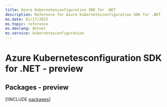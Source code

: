 ```yaml
---
title: Azure Kubernetesconfiguration SDK for .NET
description: Reference for Azure Kubernetesconfiguration SDK for .NET
ms.date: 01/17/2025
ms.topic: reference
ms.devlang: dotnet
ms.service: kubernetesconfiguration
---
```

# Azure Kubernetesconfiguration SDK for .NET - preview
## Packages - preview
[!INCLUDE [packages](kubernetesconfiguration-index.md)]